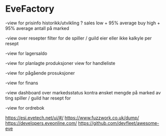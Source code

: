 # EveFactory

-view for prisinfo
  historikk/utvikling ?
  sales low +  95% average
  buy high + 95% average
  antall på marked
  
-view over resepter
  filter for de spiller / guild eier eller ikke
  kalkyle per resept

-view for lagersaldo

-view for planlagte produksjoner
  view for handleliste

-view for pågående prosuksjoner

-view for finans

-view dashboard over markedsstatus kontra ønsket mengde på marked av ting spiller / guild har resept for

-view for ordrebok


https://esi.evetech.net/ui/#/
https://www.fuzzwork.co.uk/dump/
https://developers.eveonline.com/
https://github.com/devfleet/awesome-eve
